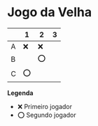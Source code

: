# Jogo da Velha

|   | 1 | 2 | 3 |
|---|---|---|---|
| A |❌  | ❌ |   |
| B |   | ⭕ |   |
| C | ⭕ |   |   |

**Legenda**

- ❌ Primeiro jogador 
- ⭕ Segundo jogador